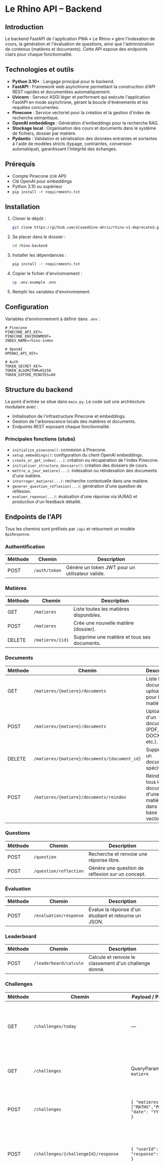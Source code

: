 # Le Rhino API – Backend

## Introduction

Le backend FastAPI de l'application PWA « Le Rhino » gère l'indexation de cours, la génération et l'évaluation de questions, ainsi que l'administration de contenus (matières et documents). Cette API expose des endpoints clairs pour chaque fonctionnalité.

## Technologies et outils

- **Python 3.10+** : Langage principal pour le backend.
- **FastAPI** : Framework web asynchrone permettant la construction d'API REST rapides et documentées automatiquement.
- **Uvicorn** : Serveur ASGI léger et performant qui exécute l'application FastAPI en mode asynchrone, gérant la boucle d'événements et les requêtes concurrentes.
- **Pinecone** : Service vectoriel pour la création et la gestion d'index de recherche sémantique.
- **OpenAI embeddings** : Génération d'embeddings pour la recherche RAG.
- **Stockage local** : Organisation des cours et documents dans le système de fichiers, dossier par matière.
- **Pydantic** : Validation et sérialisation des données entrantes et sortantes à l'aide de modèles stricts (typage, contraintes, conversion automatique), garantissant l'intégrité des échanges.

## Prérequis

- Compte Pinecone (clé API)
- Clé OpenAI pour embeddings
- Python 3.10 ou supérieur
- `pip install -r requirements.txt`

## Installation

1. Cloner le dépôt :
    
    ```bash
    git clone https://github.com/alaaeddine-ahriz/rhino-v1-deprecated.git
    ```
    
2. Se placer dans le dossier :
    
    ```bash
    cd rhino-backend
    ```
    
3. Installer les dépendances :
    
    ```bash
    pip install -r requirements.txt
    ```
    
4. Copier le fichier d'environnement :
    
    ```bash
    cp .env.example .env
    ```
    
5. Remplir les variables d'environnement.

## Configuration

Variables d'environnement à définir dans `.env` :

```
# Pinecone
PINECONE_API_KEY=
PINECONE_ENVIRONMENT=
INDEX_NAME=rhino-index

# OpenAI
OPENAI_API_KEY=

# Auth
TOKEN_SECRET_KEY=
TOKEN_ALGORITHM=HS256
TOKEN_EXPIRE_MINUTES=60
```

## Structure du backend

Le point d'entrée se situe dans `main.py`. Le code suit une architecture modulaire avec :

- Initialisation de l'infrastructure Pinecone et embeddings.
- Gestion de l'arborescence locale des matières et documents.
- Endpoints REST exposant chaque fonctionnalité.

### Principales fonctions (stubs)

- `initialize_pinecone()`: connexion à Pinecone.
- `setup_embeddings()`: configuration du client OpenAI embeddings.
- `create_or_get_index(...)`: création ou récupération de l'index Pinecone.
- `initialiser_structure_dossiers()`: création des dossiers de cours.
- `mettre_a_jour_matiere(...)`: indexation ou réindexation des documents d'une matière.
- `interroger_matiere(...)`: recherche contextuelle dans une matière.
- `generer_question_reflexion(...)`: génération d'une question de réflexion.
- `evaluer_reponse(...)`: évaluation d'une réponse via IA/RAG et production d'un feedback détaillé.

## Endpoints de l'API

Tous les chemins sont préfixés par `/api` et retournent un modèle `ApiResponse`.

### Authentification

| Méthode | Chemin | Description |
| --- | --- | --- |
| POST | `/auth/token` | Génère un token JWT pour un utilisateur valide. |

### Matières

| Méthode | Chemin | Description |
| --- | --- | --- |
| GET | `/matieres` | Liste toutes les matières disponibles. |
| POST | `/matieres` | Crée une nouvelle matière (dossier). |
| DELETE | `/matieres/{id}` | Supprime une matière et tous ses documents. |

### Documents

| Méthode | Chemin | Description |
| --- | --- | --- |
| GET | `/matieres/{matiere}/documents` | Liste les documents uploadés pour la matière. |
| POST | `/matieres/{matiere}/documents` | Upload d'un document (PDF, DOCX, etc.). |
| DELETE | `/matieres/{matiere}/documents/{document_id}` | Supprime un document spécifié. |
| POST | `/matieres/{matiere}/documents/reindex` | Réindexe tous les documents d'une matière dans la base vectorielle. |

### Questions

| Méthode | Chemin | Description |
| --- | --- | --- |
| POST | `/question` | Recherche et renvoie une réponse libre. |
| POST | `/question/reflection` | Génère une question de réflexion sur un concept. |

### Évaluation

| Méthode | Chemin | Description |
| --- | --- | --- |
| POST | `/evaluation/response` | Évalue la réponse d'un étudiant et retourne un JSON. |

### Leaderboard

| Méthode | Chemin | Description |
| --- | --- | --- |
| POST | `/leaderboard/calcule` | Calcule et renvoie le classement d'un challenge donné. |

### Challenges

| Méthode | Chemin | Payload / Paramètres | Description |
| --- | --- | --- | --- |
| GET | `/challenges/today` | — | Récupère le challenge du jour selon la date serveur (`challengeId`, `date`, `question`, `matieres`). |
| GET | `/challenges` | QueryParam facultatif `matiere` | Liste tous les challenges, filtrables par matière ou plage de dates. |
| POST | `/challenges` | `{ "matieres": ["MATHS","PHYSIQUE"], "date": "YYYY-MM-DD" }` | Crée un nouveau challenge pour une ou plusieurs matières. |
| POST | `/challenges/{challengeId}/response` | `{ "userId": "<id>", "response": "<texte>" }` | Soumet la réponse d'un utilisateur et l'enregistre ; peut déclencher une évaluation. |
| GET | `/challenges/{challengeId}/leaderboard` | — | Récupère le classement pour un challenge spécifique (`userId`, `score`, `rang`). |

## Flows utilisateur typiques

### Parcours Étudiant

1. **Connexion** : l'étudiant s'authentifie en envoyant ses identifiants à `POST /auth/token` et reçoit un JWT.
2. **Récupération du challenge du jour** : appel à `GET /challenges/today` pour obtenir la question et les matières associées.
3. **Soumission de la réponse** : envoi de la réponse via `POST /challenges/{challengeId}/response`.
4. **Évaluation** : la réponse peut être évaluée automatiquement ou manuellement. L'étudiant peut consulter son feedback via `POST /evaluation/response`.
5. **Classement** : consultation du classement du challenge avec `GET /challenges/{challengeId}/leaderboard`.

### Parcours Enseignant

1. **Connexion** : l'enseignant s'authentifie via `POST /auth/token` et obtient un JWT.
2. **Gestion des matières** : création de nouvelles matières via `POST /matieres` ou réindexation d'une matière existante avec `POST /matieres/{matiere}/documents/reindex`.
3. **Gestion des documents** : upload de supports pédagogiques (`POST /matieres/{matiere}/documents`) et suppression si nécessaire (`DELETE /matieres/{matiere}/documents/{document_id}`).
4. **Création de questions ou de challenges** : génération de questions de réflexion via `POST /question/reflection` ou création de challenges ciblés avec `POST /challenges`.
5. **Suivi des réponses** : récupération des réponses soumises par les étudiants (logique d'accès aux enregistrements de `POST /challenges/{challengeId}/response`).
6. **Évaluation des réponses** : évaluation manuelle ou semi-automatique via `POST /evaluation/response` pour fournir un feedback structuré.
7. **Analyse du classement** : consultation du leaderboard via `GET /challenges/{challengeId}/leaderboard` pour suivre la progression de la promotion.

## Authentification par token

1. L'utilisateur envoie ses identifiants à `/auth/token`.
2. Le serveur valide (stub) et renvoie un JWT.
3. Le token doit être inclus dans `Authorization: Bearer <token>`.
4. Toutes les routes sont protégées par un middleware JWT.

## Évolutions futures

- Intégration CAS / SSO.
- Notifications push.
- Gamification et badges.
- Interfaces utilisateur et d'administration dédiée.